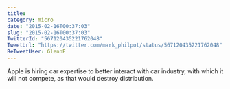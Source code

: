 ```yaml
---
title: 
category: micro
date: "2015-02-16T00:37:03"
slug: "2015-02-16T00:37:03"
TwitterId: "567120435221762048"
TweetUrl: "https://twitter.com/mark_philpot/status/567120435221762048"
ReTweetUser: GlennF
---
```


<i class="fa fa-retweet" aria-hidden="true"></i> Apple is hiring car expertise
to better interact with car industry, with which it will not compete, as that
would destroy distribution.
